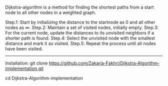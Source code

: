 Dijkstra-algorithm is a method for finding the shortest paths from a start node to all other nodes in a weighted graph.

Step.1:  Start by initializing the distance to the startnode as 0 and all other nodes as ∞.
Step.2: Maintain a set of visited nodes, initially empty.
Step.3: For the current node, update the distances to its unvisited neighbors if a shorter path is found.
Step.4: Select the unvisited node with the smallest distance and mark it as visited.
Step.5: Repeat the process until all nodes have been visited. 
*********************************************
Installation:
git clone https://github.com/Zakaria-Fakhri/Dijkstra-Algorithm-implementation.git

cd Dijkstra-Algorithm-implementation
